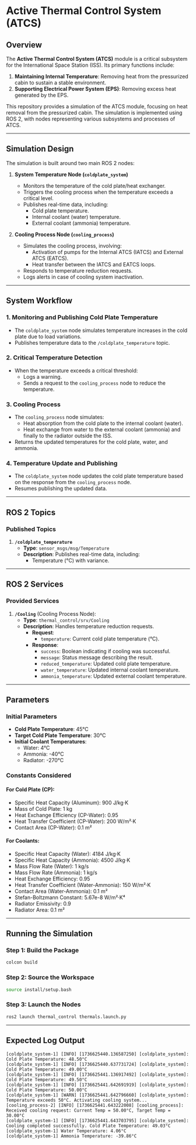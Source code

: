 # Active Thermal Control System (ATCS)

## Overview
The **Active Thermal Control System (ATCS)** module is a critical subsystem for the International Space Station (ISS). Its primary functions include:

1. **Maintaining Internal Temperature**: Removing heat from the pressurized cabin to sustain a stable environment.
2. **Supporting Electrical Power System (EPS)**: Removing excess heat generated by the EPS.

This repository provides a simulation of the ATCS module, focusing on heat removal from the pressurized cabin. The simulation is implemented using ROS 2, with nodes representing various subsystems and processes of ATCS.

---

## Simulation Design

The simulation is built around two main ROS 2 nodes:

1. **System Temperature Node (`coldplate_system`)**  
   - Monitors the temperature of the cold plate/heat exchanger.  
   - Triggers the cooling process when the temperature exceeds a critical level.  
   - Publishes real-time data, including:
     - Cold plate temperature.
     - Internal coolant (water) temperature.
     - External coolant (ammonia) temperature.

2. **Cooling Process Node (`cooling_process`)**  
   - Simulates the cooling process, involving:
     - Activation of pumps for the Internal ATCS (IATCS) and External ATCS (EATCS).
     - Heat transfer between the IATCS and EATCS loops.  
   - Responds to temperature reduction requests.  
   - Logs alerts in case of cooling system inactivation.

---

## System Workflow

### 1. Monitoring and Publishing Cold Plate Temperature
- The `coldplate_system` node simulates temperature increases in the cold plate due to load variations.  
- Publishes temperature data to the `/coldplate_temperature` topic.

### 2. Critical Temperature Detection
- When the temperature exceeds a critical threshold:
  - Logs a warning.
  - Sends a request to the `cooling_process` node to reduce the temperature.

### 3. Cooling Process
- The `cooling_process` node simulates:
  - Heat absorption from the cold plate to the internal coolant (water).
  - Heat exchange from water to the external coolant (ammonia) and finally to the radiator outside the ISS.
- Returns the updated temperatures for the cold plate, water, and ammonia.

### 4. Temperature Update and Publishing
- The `coldplate_system` node updates the cold plate temperature based on the response from the `cooling_process` node.  
- Resumes publishing the updated data.

---

## ROS 2 Topics

### Published Topics
1. **`/coldplate_temperature`**  
   - **Type**: `sensor_msgs/msg/Temperature`  
   - **Description**: Publishes real-time data, including:
     - Temperature (°C) with variance.

---

## ROS 2 Services

### Provided Services
1. **`/Cooling`** (Cooling Process Node):  
   - **Type**: `thermal_control/srv/Cooling`  
   - **Description**: Handles temperature reduction requests.  
     - **Request**:
       - `temperature`: Current cold plate temperature (°C).  
     - **Response**:
       - `success`: Boolean indicating if cooling was successful.  
       - `message`: Status message describing the result.  
       - `reduced_temperature`: Updated cold plate temperature.  
       - `water_temperature`: Updated internal coolant temperature.  
       - `ammonia_temperature`: Updated external coolant temperature.

---

## Parameters

### Initial Parameters
- **Cold Plate Temperature**: 45°C  
- **Target Cold Plate Temperature**: 30°C  
- **Initial Coolant Temperatures**:  
  - Water: 4°C  
  - Ammonia: -40°C  
  - Radiator: -270°C

### Constants Considered

#### For Cold Plate (CP):
- Specific Heat Capacity (Aluminum): 900 J/kg·K
- Mass of Cold Plate: 1 kg
- Heat Exchange Efficiency (CP-Water): 0.95
- Heat Transfer Coefficient (CP-Water): 200 W/m²·K
- Contact Area (CP-Water): 0.1 m²

#### For Coolants:
- Specific Heat Capacity (Water): 4184 J/kg·K
- Specific Heat Capacity (Ammonia): 4500 J/kg·K
- Mass Flow Rate (Water): 1 kg/s
- Mass Flow Rate (Ammonia): 1 kg/s
- Heat Exchange Efficiency: 0.95
- Heat Transfer Coefficient (Water-Ammonia): 150 W/m²·K
- Contact Area (Water-Ammonia): 0.1 m²
- Stefan-Boltzmann Constant: 5.67e-8 W/m²·K⁴
- Radiator Emissivity: 0.9
- Radiator Area: 0.1 m²

---

## Running the Simulation

### Step 1: Build the Package
```bash
colcon build
```

### Step 2: Source the Workspace
```bash
source install/setup.bash
```

### Step 3: Launch the Nodes
```bash
ros2 launch thermal_control thermals.launch.py
```

---

## Expected Log Output

```plaintext
[coldplate_system-1] [INFO] [1736625440.136587250] [coldplate_system]: Cold Plate Temperature: 48.50°C
[coldplate_system-1] [INFO] [1736625440.637731724] [coldplate_system]: Cold Plate Temperature: 49.00°C
[coldplate_system-1] [INFO] [1736625441.136917492] [coldplate_system]: Cold Plate Temperature: 49.50°C
[coldplate_system-1] [INFO] [1736625441.642691919] [coldplate_system]: Cold Plate Temperature: 50.00°C
[coldplate_system-1] [WARN] [1736625441.642796660] [coldplate_system]: Temperature exceeds 50°C. Activating cooling system...
[cooling_process-2] [INFO] [1736625441.643222008] [cooling_process]: Received cooling request: Current Temp = 50.00°C, Target Temp = 30.00°C
[coldplate_system-1] [INFO] [1736625441.643703795] [coldplate_system]: Cooling completed successfully. Cold Plate Temperature: 49.03°C
[coldplate_system-1] Water Temperature: 4.06°C
[coldplate_system-1] Ammonia Temperature: -39.86°C
